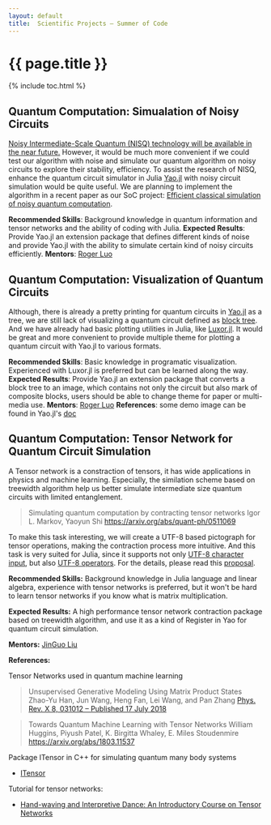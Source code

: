 ```yaml
---
layout: default
title:  Scientific Projects – Summer of Code
---
```


# {{ page.title }}

{% include toc.html %}



## Quantum Computation: Simualation of Noisy Circuits

[Noisy Intermediate-Scale Quantum (NISQ) technology will be available in the near future.](https://arxiv.org/abs/1801.00862) However, it would be much more convenient if we could test our algorithm with noise and simulate our quantum algorithm on noisy circuits to explore their stability, efficiency. To assist the research of NISQ, enhance the quantum circuit simulator in Julia [Yao.jl](https://github.com/QuantumBFS/Yao.jl) with noisy circuit simulation would be quite useful. We are planning to implement the algorithm in a recent paper as our SoC project: [Efficient classical simulation of noisy quantum computation](https://arxiv.org/pdf/1810.03176.pdf).

**Recommended Skills**: Background knowledge in quantum information and tensor networks and the ability of coding with Julia.
**Expected Results**: Provide Yao.jl an extension package that defines different kinds of noise and provide Yao.jl with the ability to simulate certain kind of noisy circuits efficiently.
**Mentors**: [Roger Luo](https://github.com/Roger-luo/)

## Quantum Computation: Visualization of Quantum Circuits

Although, there is already a pretty printing for quantum circuits in [Yao.jl](https://github.com/QuantumBFS/Yao.jl) as a tree, we are still lack of visualizing a quantum circuit defined as [block tree](https://quantumbfs.github.io/Yao.jl/latest/man/blocks/). And we have already had basic plotting utilities in Julia, like [Luxor.jl](https://github.com/JuliaGraphics/Luxor.jl). It would be great and more convenient to provide multiple theme for plotting a quantum circuit with Yao.jl to various formats.

**Recommended Skills**: Basic knowledge in programatic visualization. Experienced with Luxor.jl is preferred but can be learned along the way.
**Expected Results**: Provide Yao.jl an extension package that converts a block tree to an image, which contains not only the circuit but also mark of composite blocks, users should be able to change theme for paper or multi-media use.
**Mentors**: [Roger Luo](https://github.com/Roger-luo/)
**References**: some demo image can be found in Yao.jl's [doc](https://quantumbfs.github.io/Yao.jl/latest/tutorial/QFT/)


## Quantum Computation: Tensor Network for Quantum Circuit Simulation

A Tensor network is a constraction of tensors, it has wide applications in physics and machine learning. Especially, the similation scheme based on treewidth algorithm help us better simulate intermediate size quantum circuits with limited entanglement.

> Simulating quantum computation by contracting tensor networks
> Igor L. Markov, Yaoyun Shi
> https://arxiv.org/abs/quant-ph/0511069

To make this task interesting, we will create a UTF-8 based pictograph for tensor operations, making the contraction process more intuitive. And this task is very suited for Julia, since it supports not only [UTF-8 character input](https://docs.julialang.org/en/v0.6.0/manual/unicode-input/), but also [UTF-8 operators](https://github.com/JuliaLang/julia/blob/c200b4cdb9620b6df369ae3c735cf3af30b6a47f/src/julia-parser.scm). For the details, please read this [proposal](https://github.com/QuantumBFS/FunnyTN.jl/blob/master/docs/src/dev/proposal.md).

**Recommended Skills:** Background knowledge in Julia language and linear algebra, experience with tensor networks is preferred, but it won't be hard to learn tensor networks if you know what is matrix multiplication.

**Expected Results:** A high performance tensor network contraction package based on treewidth algorithm, and use it as a kind of Register in Yao for quantum circuit simulation.

**Mentors:** [JinGuo Liu](https://github.com/GiggleLiu)

**References:**

Tensor Networks used in quantum machine learning

> Unsupervised Generative Modeling Using Matrix Product States
> Zhao-Yu Han, Jun Wang, Heng Fan, Lei Wang, and Pan Zhang
> [Phys. Rev. X 8, 031012 – Published 17 July 2018](https://journals.aps.org/prx/abstract/10.1103/PhysRevX.8.031012)

> Towards Quantum Machine Learning with Tensor Networks
> William Huggins, Piyush Patel, K. Birgitta Whaley, E. Miles Stoudenmire
> https://arxiv.org/abs/1803.11537

Package ITensor in C++ for simulating quantum many body systems
* [ITensor](http://itensor.org/)

Tutorial for tensor networks:

* [Hand-waving and Interpretive Dance: An Introductory Course on Tensor Networks](https://arxiv.org/abs/1603.03039)
